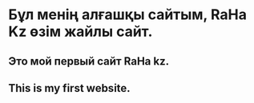 # Бұл менің алғашқы сайтым, RaHa Kz өзім жайлы сайт.
## Это мой первый сайт RaHa kz.
## This is my first website.

